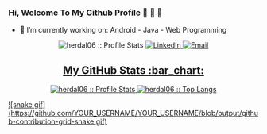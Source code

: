 ### Hi, Welcome To My Github Profile :wave: :wave: :wave:

- :telescope: I’m currently working on: Android - Java - Web Programming

<p align="center">
<img src="https://komarev.com/ghpvc/?username=herdal06&color=green" alt="herdal06 :: Profile Stats"></a>
<a href="https://www.linkedin.com/in/hayrettin-erdal-7539841b9/" target="_blank"><img alt="LinkedIn" src="https://img.shields.io/badge/LinkedIn-@herdal06-blue?style=flat&logo=linkedin%22%3E"</a>
<a href="mailto:h.erdal721@gmail.com"><img alt="Email" src="https://img.shields.io/badge/Email-h.erdal721@gmail.com-blue?style=flat&logo=gmail%22%3E"</a>
</p>


<h2 align="center">My GitHub Stats :bar_chart:</h2>
<p align="center">
  <img src="https://github-readme-stats.vercel.app/api?username=herdal06&show_icons=true&theme=synthwave" alt="herdal06 :: Profile Stats" />
  <img src="https://github-readme-stats.vercel.app/api/top-langs/?username=herdal&langs_count=10&theme=tokyonight&layout=compact" alt="herdal06 :: Top Langs" />
</p>
![snake gif](https://github.com/YOUR_USERNAME/YOUR_USERNAME/blob/output/github-contribution-grid-snake.gif)
